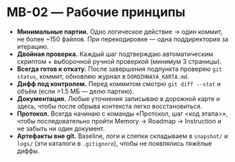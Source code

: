 # MB-02 — Рабочие принципы

- **Минимальные партии.** Одно логическое действие → один коммит, не более ~150 файлов. При перекодировке — одна поддиректория за итерацию.
- **Двойная проверка.** Каждый шаг подтверждаю автоматическим скриптом + выборочной ручной проверкой (минимум 3 страницы).
- **Всегда готов к откату.** После завершения подпункта проверяю `git status`, коммит, обновляю журнал в `DOROZHNAYA_KARTA.md`.
- **Дифф под контролем.** Перед коммитом смотрю `git diff --stat` и объём (если >1.5 МБ — делю партию).
- **Документация.** Любые уточнения записываю в дорожной карте и здесь, чтобы после обрыва контекста легко восстановиться.
- **Протокол.** Всегда начинаю с команды «Протокол, шаг <код этапа>», чтобы последовательно пройти Memory → Roadmap → Instruction и не забыть ни один документ.
- **Артефакты вне git.** Baseline, логи и слепки складываем в `snapshot/` и `logs/` (эти каталоги в `.gitignore`), чтобы не появлялись тяжёлые диффы.
